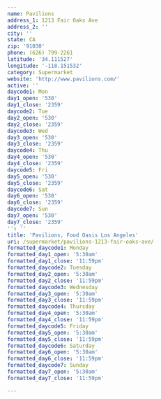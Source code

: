 ```yaml
---
name: Pavilions
address_1: 1213 Fair Oaks Ave
address_2: ''
city: ''
state: CA
zip: '91030'
phone: (626) 799-2261
latitude: '34.111527'
longitude: '-118.151532'
category: Supermarket
website: 'http://www.pavilions.com/'
active: ''
daycode1: Mon
day1_open: '530'
day1_close: '2359'
daycode2: Tue
day2_open: '530'
day2_close: '2359'
daycode3: Wed
day3_open: '530'
day3_close: '2359'
daycode4: Thu
day4_open: '530'
day4_close: '2359'
daycode5: Fri
day5_open: '530'
day5_close: '2359'
daycode6: Sat
day6_open: '530'
day6_close: '2359'
daycode7: Sun
day7_open: '530'
day7_close: '2359'
'': ''
title: 'Pavilions, Food Oasis Los Angeles'
uri: /supermarket/pavilions-1213-fair-oaks-ave/
formatted_daycode1: Monday
formatted_day1_open: '5:30am'
formatted_day1_close: '11:59pm'
formatted_daycode2: Tuesday
formatted_day2_open: '5:30am'
formatted_day2_close: '11:59pm'
formatted_daycode3: Wednesday
formatted_day3_open: '5:30am'
formatted_day3_close: '11:59pm'
formatted_daycode4: Thursday
formatted_day4_open: '5:30am'
formatted_day4_close: '11:59pm'
formatted_daycode5: Friday
formatted_day5_open: '5:30am'
formatted_day5_close: '11:59pm'
formatted_daycode6: Saturday
formatted_day6_open: '5:30am'
formatted_day6_close: '11:59pm'
formatted_daycode7: Sunday
formatted_day7_open: '5:30am'
formatted_day7_close: '11:59pm'

---
```

